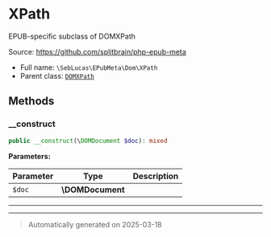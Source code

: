
# XPath

EPUB-specific subclass of DOMXPath

Source: https://github.com/splitbrain/php-epub-meta

* Full name: `\SebLucas\EPubMeta\Dom\XPath`
* Parent class: [`DOMXPath`](../../../DOMXPath.md)




## Methods


### __construct



```php
public __construct(\DOMDocument $doc): mixed
```








**Parameters:**

| Parameter | Type | Description |
|-----------|------|-------------|
| `$doc` | **\DOMDocument** |  |





***


***
> Automatically generated on 2025-03-18
